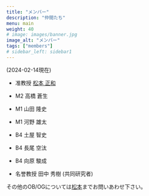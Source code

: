 ```yaml
---
title: "メンバー"
description: "仲間たち"
menu: main
weight: 40
# image: images/banner.jpg
image_alt: "メンバー"
tags: ["members"]
# sidebar_left: sidebar1
---
```

(2024-02-14現在)
* 准教授 [松本 正和](http://www.chem.okayama-u.ac.jp/faculty/matsumoto)
* M2 高橋 蒼生
* M1 山田 隆史
* M1 河野 雄太
* B4 土屋 智史
* B4 長尾 空汰
* B4 向原 駿成

* 名誉教授 田中 秀樹 (共同研究者)

その他のOB/OGについては[松本](mailto:vitroid@gmail.com)までお問いあわせ下さい。